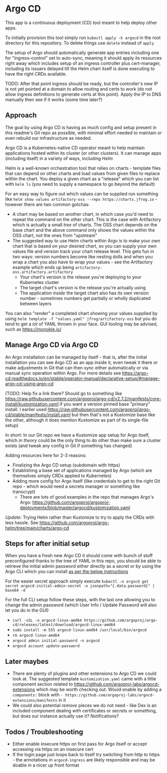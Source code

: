 # Argo CD

This app is a continuous deployment (CD) tool meant to help deploy other apps.

To initially provision this tool simply run `kubectl apply -k argocd` in the root directory for this repository. To delete things use `delete` instead of `apply`

The setup of Argo should automatically generate app entries including one for "ingress-control" set to auto-sync, meaning it should apply its resources right away which includes setup of an ingress controller plus cert-manager, including its issuers delayed till the Helm chart itself is done executing to have the right CRDs available.

TODO: After that point ingress should be ready, but the controller's new IP is not yet pointed at a domain to allow routing and certs to work (do not allow ingress definitions to generate certs at this point). Apply the IP to DNS manually then see if it works (some time later?)

## Approach

The goal by using Argo CD is having as much config and setup present in this readme's Git repo as possible, with minimal effort needed to maintain or even rebuild our infrastructure as needed.

Argo CD is a Kubernetes-native CD operator meant to help maintain applications hosted within its cluster (or other clusters). It can manage apps (including itself) in a variety of ways, including _Helm_

Helm is a well-known orchestration tool that relies on charts - template files that can depend on other charts and load values from given files to replace within the chart. You deploy a given chart as a "release" which you can list with `helm ls` (you need to supply a namespace to go beyond the default)

For an easy way to figure out which values can be supplied run something like `helm show values artifactory-oss --repo https://charts.jfrog.io` - however there are two common gotchas:

* A chart may be based on another chart, in which case you'd need to repeat the command on the other chart. This is the case with Artifactory which is actually a small _tree_ of charts. The OSS chart depends on the base chart and the above command only shows the values within the OSS chart, not the ones from "upstream"
* The suggested way to use Helm charts within Argo is to make your _own_ chart that is based on your desired chart, so you can supply your own values file and version track your chart release level. This gets fun in two ways: version numbers become like nesting dolls and when you wrap a chart you also have to wrap your values - see the Artifactory example which ends up being `artifactory-oss.artifactory.artifactory`
  * Your chart's version is the release you're deploying to your Kubernetes cluster
  * The target chart's version is the release you're actually using
  * The application _inside_ the target chart also has its own version number - sometimes numbers get partially or wholly duplicated between layers

You can also "render" a completed chart showing your values supplied by using `helm template -f "values.yaml" jfrog/artifactory-oss` but you do tend to get a _lot_ of YAML thrown in your face. GUI tooling may be advised, such as https://monokle.io/

## Manage Argo CD via Argo CD

An Argo installation can be managed by itself - that is, after the initial installation you can see Argo CD as an app inside it, even tweak it there or make adjustments in Git that can then sync either automatically or via manual sync operation within Argo. For more details see https://argo-cd.readthedocs.io/en/stable/operator-manual/declarative-setup/#manage-argo-cd-using-argo-cd

(TODO: Help fix a link there? Should go to something like https://raw.githubusercontent.com/argoproj/argo-cd/v2.7.2/manifests/core-install/kustomization.yaml if you want a version pinned base "primary" install. I earlier used https://raw.githubusercontent.com/argoproj/argo-cd/stable/manifests/install.yaml but then that's not a Kustomize base like the other, although it does mention Kustomize as part of its single-file setup)

In short: In our Git repo we have a Kustomize app setup for Argo itself, which _in theory_ could be the only thing to do other than make sure a cluster exists (and tweak any config in Git if something has changed)

Adding resources here for 2-3 reasons:

* Finalizing the Argo CD setup (subdomain with https)
* Establishing a base set of applications managed by Argo (which are themselves simply CRDs applied to Kubernetes)
* Adding more config for Argo itself (like credentials to get to the right Git repo - which would need a secrets manager or something like transcrypt)
  * There are lots of good examples in the repo that manages Argo's Argo: https://github.com/argoproj/argoproj-deployments/blob/master/argocd/kustomization.yaml

_Update:_ Trying Helm rather than Kustomize to try to apply the CRDs with less hassle. See https://github.com/argoproj/argo-helm/tree/main/charts/argo-cd

## Steps for after initial setup

When you have a fresh new Argo CD it should come with bunch of stuff preconfigured thanks to the tree of YAML in this repo, you should be able to retrieve the initial admin password either directly as a secret or by using the Argo CLI which you can install [as per the below instructions](https://argo-cd.readthedocs.io/en/stable/cli_installation/)

For the easier secret approach simply execute `kubectl -n argocd get secret argocd-initial-admin-secret -o jsonpath="{.data.password}" | base64 -d`

For the full CLI setup follow these steps, with the last one allowing you to change the admin password (which User Info / Update Password will also let you do in the GUI)

* `curl -sSL -o argocd-linux-amd64 https://github.com/argoproj/argo-cd/releases/latest/download/argocd-linux-amd64`
* `sudo install -m 555 argocd-linux-amd64 /usr/local/bin/argocd`
* `rm argocd-linux-amd64`
* `argocd admin initial-password -n argocd`
* `argocd account update-password`

## Later maybes

* There are plenty of plugins and other extensions to Argo CD we could look at. The suggested template `kustomization.yaml` came with a little component section related to https://github.com/argoproj-labs/argocd-extensions which may be worth checking out. Would enable by adding a `components:` block with `- https://github.com/argoproj-labs/argocd-extensions/manifests` in it
* We could also potential _remove_ pieces we do not need - like Dex is an included component dealing with certificates or secrets or something, but does our instance actually use it? Notifications?

## Todos / Troubleshooting

* Either enable insecure https on first pass for Argo itself or accept accessing via https on an insecure cert
* If the login page just loops back to itself try switching from http to https - the annotations in `argocd-ingress` are likely responsible and may be doable in a nicer up front format
